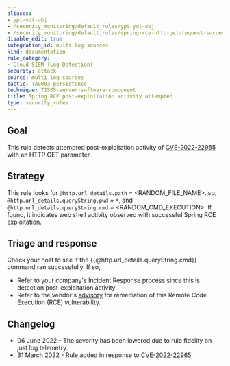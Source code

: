 ```yaml
---
aliases:
- ypt-ydt-obj
- /security_monitoring/default_rules/ypt-ydt-obj
- /security_monitoring/default_rules/spring-rce-http-get-request-successful
disable_edit: true
integration_id: multi log sources
kind: documentation
rule_category:
- Cloud SIEM (Log Detection)
security: attack
source: multi log sources
tactic: TA0003-persistence
technique: T1505-server-software-component
title: Spring RCE post-exploitation activity attempted
type: security_rules
---
```


## Goal
This rule detects attempted post-exploitation activity of [CVE-2022-22965][1] with an HTTP GET parameter.

## Strategy
This rule looks for `@http.url_details.path` = <RANDOM_FILE_NAME>.jsp, `@http.url_details.queryString.pwd` = `*`, and `@http.url_details.queryString.cmd` = <RANDOM_CMD_EXECUTION>. If found, it indicates web shell activity observed with successful Spring RCE exploitation. 

## Triage and response
Check your host to see if the {{@http.url_details.queryString.cmd}} command ran successfully. If so,
   * Refer to your company's Incident Response process since this is detection post-exploitation activity.
   * Refer to the vendor's [advisory][2] for remediation of this Remote Code Execution (RCE) vulnerability.

## Changelog
- 06 June 2022 - The severity has been lowered due to rule fidelity on just log telemetry.
- 31 March 2022 - Rule added in response to [CVE-2022-22965][1]

[1]: https://tanzu.vmware.com/security/cve-2022-22965
[2]: https://spring.io/blog/2022/03/31/spring-framework-rce-early-announcement
